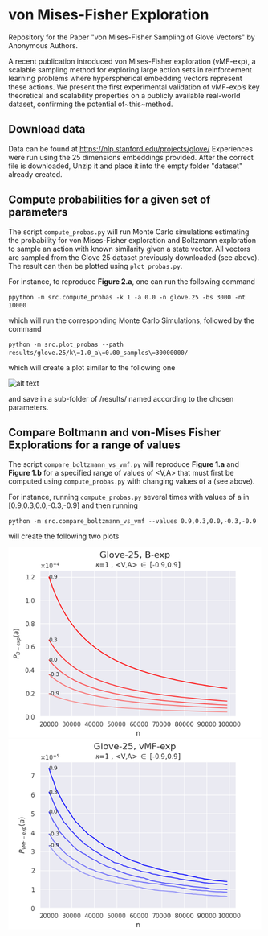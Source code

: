 # von Mises-Fisher Exploration
Repository for the Paper "von Mises-Fisher Sampling of Glove Vectors" by Anonymous Authors.

A recent publication introduced von Mises-Fisher exploration (vMF-exp), a scalable sampling method for exploring large action sets in reinforcement learning problems where hyperspherical embedding vectors represent these actions. We present the first experimental validation of vMF-exp’s key theoretical and scalability properties on a publicly available real-world dataset, confirming the potential of~this~method.

## Download data

Data can be found at https://nlp.stanford.edu/projects/glove/
Experiences were run using the 25 dimensions embeddings provided.
After the correct file is downloaded, Unzip it and place it into the empty folder "dataset" already created.

## Compute probabilities for a given set of parameters
The script `compute_probas.py` will run Monte Carlo simulations estimating the probability for von Mises-Fisher exploration and Boltzmann exploration to sample an action with known similarity given a state vector. All vectors are sampled from the Glove 25 dataset previously downloaded (see above). The result can then be plotted using `plot_probas.py`.

For instance, to reproduce **Figure 2.a**, one can run the following command
```
ppython -m src.compute_probas -k 1 -a 0.0 -n glove.25 -bs 3000 -nt 10000
```
which will run the corresponding Monte Carlo Simulations, followed by the command
```
python -m src.plot_probas --path results/glove.25/k\=1.0_a\=0.00_samples\=30000000/
```
which will create a plot similar to the following one

![alt text](resources/plot_0_0.png)

and save in a sub-folder of /results/ named according to the chosen parameters.


## Compare Boltmann and von-Mises Fisher Explorations for a range of values
The script `compare_boltzmann_vs_vmf.py` will reproduce **Figure 1.a** and **Figure 1.b** for a specified range of values of <V,A> that must first be computed using `compute_probas.py` with changing values of a (see above).

For instance, running `compute_probas.py`  several times with values of a in [0.9,0.3,0.0,-0.3,-0.9] and then running
```
python -m src.compare_boltzmann_vs_vmf --values 0.9,0.3,0.0,-0.3,-0.9
```
will create the following two plots

![alt text](resources/boltzmann_plot.png)
![alt text](resources/vmf_plot.png)